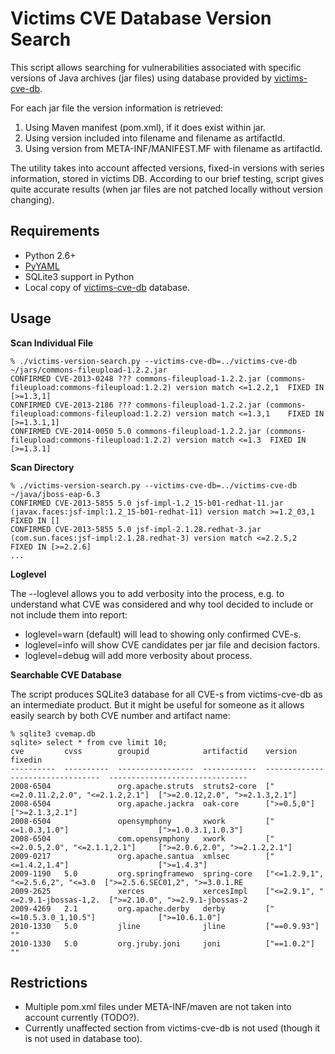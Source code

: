 # Victims CVE Database Version Search
This script allows searching for vulnerabilities associated with specific versions of Java archives (jar files) using database provided by [victims-cve-db](https://github.com/victims/victims-cve-db).

For each jar file the version information is retrieved:

1. Using Maven manifest (pom.xml), if it does exist within jar.
2. Using version included into filename and filename as artifactId.
3. Using version from META-INF/MANIFEST.MF with filename as artifactId.

The utility takes into account affected versions, fixed-in versions with series information, stored in victims DB. According to our brief testing, script gives quite accurate results (when jar files are not patched locally without version changing).

## Requirements
- Python 2.6+
- [PyYAML](http://pyyaml.org/)
- SQLite3 support in Python
- Local copy of [victims-cve-db](https://github.com/victims/victims-cve-db) database.

## Usage

**Scan Individual File**

```
% ./victims-version-search.py --victims-cve-db=../victims-cve-db ~/jars/commons-fileupload-1.2.2.jar
CONFIRMED CVE-2013-0248 ??? commons-fileupload-1.2.2.jar (commons-fileupload:commons-fileupload:1.2.2) version match <=1.2.2,1	FIXED IN [>=1.3,1]
CONFIRMED CVE-2013-2186 ??? commons-fileupload-1.2.2.jar (commons-fileupload:commons-fileupload:1.2.2) version match <=1.3,1	FIXED IN [>=1.3.1,1]
CONFIRMED CVE-2014-0050 5.0 commons-fileupload-1.2.2.jar (commons-fileupload:commons-fileupload:1.2.2) version match <=1.3	FIXED IN [>=1.3.1]
```

**Scan Directory**

```
% ./victims-version-search.py --victims-cve-db=../victims-cve-db ~/java/jboss-eap-6.3
CONFIRMED CVE-2013-5855 5.0 jsf-impl-1.2_15-b01-redhat-11.jar (javax.faces:jsf-impl:1.2_15-b01-redhat-11) version match >=1.2_03,1	FIXED IN []
CONFIRMED CVE-2013-5855 5.0 jsf-impl-2.1.28.redhat-3.jar (com.sun.faces:jsf-impl:2.1.28.redhat-3) version match <=2.2.5,2	FIXED IN [>=2.2.6]
...
```

**Loglevel**

The --loglevel allows you to add verbosity into the process, e.g. to understand what CVE was considered and why tool decided to include or not include them into report:

- loglevel=warn (default) will lead to showing only confirmed CVE-s.
- loglevel=info will show CVE candidates per jar file and decision factors.
- loglevel=debug will add more verbosity about process.

**Searchable CVE Database**

The script produces SQLite3 database for all CVE-s from victims-cve-db as an intermediate product. But it might be useful for someone as it allows easily search by both CVE number and artifact name:

```
% sqlite3 cvemap.db
sqlite> select * from cve limit 10;
cve         cvss        groupid            artifactid    version                            fixedin
----------  ----------  -----------------  ------------  ---------------------------------  -------------------------------
2008-6504               org.apache.struts  struts2-core  ["<=2.0.11.2,2.0", "<=2.1.2,2.1"]  [">=2.0.12,2.0", ">=2.1.3,2.1"]
2008-6504               org.apache.jackra  oak-core      [">=0.5,0"]                        [">=2.1.3,2.1"]
2008-6504               opensymphony       xwork         ["<=1.0.3,1.0"]                    [">=1.0.3.1,1.0.3"]
2008-6504               com.opensymphony   xwork         ["<=2.0.5,2.0", "<=2.1.1,2.1"]     [">=2.0.6,2.0", ">=2.1.2,2.1"]
2009-0217               org.apache.santua  xmlsec        ["<=1.4.2,1.4"]                    [">=1.4.3"]
2009-1190   5.0         org.springframewo  spring-core   ["<=1.2.9,1", "<=2.5.6,2", "<=3.0  [">=2.5.6.SEC01,2", ">=3.0.1.RE
2009-2625               xerces             xercesImpl    ["<=2.9.1", "<=2.9.1-jbossas-1,2.  [">=2.10.0", ">=2.9.1-jbossas-2
2009-4269   2.1         org.apache.derby   derby         ["<=10.5.3.0_1,10.5"]              [">=10.6.1.0"]
2010-1330   5.0         jline              jline         ["==0.9.93"]                       ""
2010-1330   5.0         org.jruby.joni     joni          ["==1.0.2"]                        ""
```

## Restrictions

- Multiple pom.xml files under META-INF/maven are not taken into account currently (TODO?).
- Currently unaffected section from victims-cve-db is not used (though it is not used in database too).

